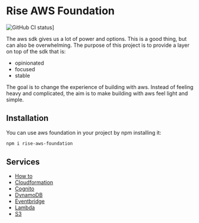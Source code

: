 # Rise AWS Foundation

![GitHub CI status](https://github.com/rise-cli/rise-aws-foundation/actions/workflows/test.yml/badge.svg)]

The aws sdk gives us a lot of power and options. This is a good thing, but can also
be overwhelming. The purpose of this project is to provide a layer on top of the sdk that is:

-   opinionated
-   focused
-   stable

The goal is to change the experience of building with aws. Instead of feeling heavy and complicated, the aim is to make building with aws feel light and simple.

## Installation

You can use aws foundation in your project by npm installing it:

```bash
npm i rise-aws-foundation
```

## Services

-   [How to](./docs/howto.md)
-   [Cloudformation](./docs/cloudformation.md)
-   [Cognito](./docs/cognito.md)
-   [DynamoDB](./docs/db.md)
-   [Eventbridge](./docs/eventBridge.md)
-   [Lambda](./docs/lambda.md)
-   [S3](./docs/s3.md)
